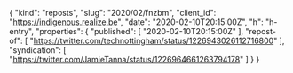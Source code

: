 {
  "kind": "reposts",
  "slug": "2020/02/fnzbm",
  "client_id": "https://indigenous.realize.be",
  "date": "2020-02-10T20:15:00Z",
  "h": "h-entry",
  "properties": {
    "published": [
      "2020-02-10T20:15:00Z"
    ],
    "repost-of": [
      "https://twitter.com/technottingham/status/1226943026112716800"
    ],
    "syndication": [
      "https://twitter.com/JamieTanna/status/1226964661263794178"
    ]
  }
}
